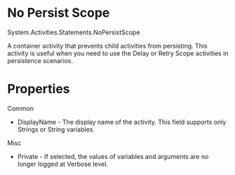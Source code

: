 ﻿# No Persist Scope

System.Activities.Statements.NoPersistScope

A container activity that prevents child activities from persisting. This activity is useful when you need to use the Delay or Retry Scope activities in persistence scenarios.

# Properties

Common

* DisplayName - The display name of the activity. This field supports only Strings or String variables.

Misc

* Private - If selected, the values of variables and arguments are no longer logged at Verbose level.
